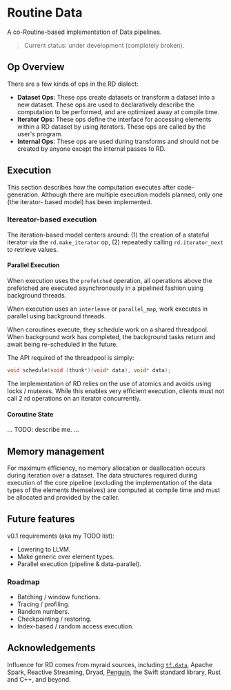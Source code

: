 # Routine Data #

A co-Routine-based implementation of Data pipelines.

> Current status: under development (completely broken).

## Op Overview ##

There are a few kinds of ops in the RD dialect:

 - **Dataset Ops**: These ops create datasets or transform a dataset into a new dataset.
   These ops are used to declaratively describe the computation to be performed, and are
   optimized away at compile time.
 - **Iterator Ops**: These ops define the interface for accessing elements within a RD
   dataset by using iterators. These ops are called by the user's program.
 - **Internal Ops**: These ops are used during transforms and should not be created by
   anyone except the internal passes to RD.

## Execution ##

This section describes how the computation executes after code-generation.
Although there are multiple execution models planned, only one (the iterator-
based model) has been implemented.

### Itereator-based execution ###

The iteration-based model centers around: (1) the creation of a stateful iterator
via the `rd.make_iterator` op, (2) repeatedly calling `rd.iterator_next` to retrieve
values.

#### Parallel Execution ####

When execution uses the `prefetched` operation, all operations above the prefetched
are executed asynchronously in a pipelined fashion using background threads.

When execution uses an `interleave` or `parallel_map`, work executes in parallel
using background threads.

When coroutines execute, they schedule work on a shared threadpool. When background
work has completed, the background tasks return and await being re-scheduled in
the future.

The API required of the threadpool is simply:

```c
void schedule(void (thunk*)(void* data), void* data);
```

The implementation of RD relies on the use of atomics and avoids using locks / mutexes.
While this enables very efficient execution, clients must not call 2 rd operations on an
iterator concurrently.

#### Coroutine State ####

... TODO: describe me. ...

## Memory management ##

For maximum efficiency, no memory allocation or deallocation occurs during iteration over a
dataset. The data structures required during execution of the core pipeline (excluding the
implementation of the data types of the elements themselves) are computed at compile time
and must be allocated and provided by the caller.

<!-- TODO: Add support for dynamic prefetched buffer sizes? -->

## Future features ##

v0.1 requirements (aka my TODO list):

 - Lowering to LLVM.
 - Make generic over element types.
 - Parallel execution (pipeline & data-parallel).

### Roadmap ###

 - Batching / window functions.
 - Tracing / profiling.
 - Random numbers.
 - Checkpointing / restoring.
 - Index-based / random access execution.

## Acknowledgements ##

Influence for RD comes from myraid sources, including [`tf.data`](https://tensorflow.org),
Apache Spark, Reactive Streaming, Dryad, [Penguin](https://github.com/saeta/penguin),
the Swift standard library, Rust and C++, and beyond.
